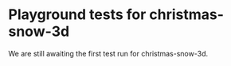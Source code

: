 # Playground tests for christmas-snow-3d
We are still awaiting the first test run for christmas-snow-3d.
